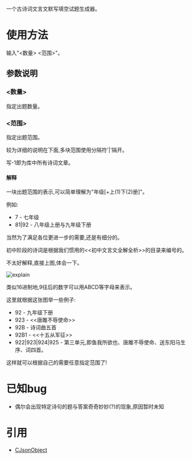 一个古诗词文言文默写填空试题生成器。

# 使用方法
输入"<数量> <范围>"。
## 参数说明
### <数量>
指定出题数量。
### <范围>
指定出题范围。

较为详细的说明在下面,多块范围使用分隔符'|'隔开。

写-1即为库中所有诗词文章。

#### 解释
一块出题范围的表示,可以简单理解为"年级\[+上(1)下(2)册\]"。

例如:
- 7 - 七年级
- 81|92 - 八年级上册与九年级下册

当然为了满足各位更进一步的需要,还是有细分的。

初中阶段的诗词是根据我们惯用的<<初中文言文全解全析>>的目录来编号的。

不太好解释,直接上图,体会一下。

![explain](https://imgchr.com/i/y9ypEF)

类似16进制地,9往后的数字可以用ABCD等字母来表示。

这里就根据这张图举一些例子:
- 92 - 九年级下册
- 923 - <<唐雎不辱使命>>
- 92B - 诗词曲五首
- 92B1 - <<十五从军征>>
- 922|923|924|925 - 第三单元,即鱼我所欲也、唐雎不辱使命、送东阳马生序、词四首。

这样就可以根据自己的需要任意指定范围了!

# 已知bug
- 偶尔会出现特定诗句的题与答案奇奇妙妙(?)的现象,原因暂时未知

# 引用
- [CJsonObject](https://github.com/Bwar/CJsonObject)
